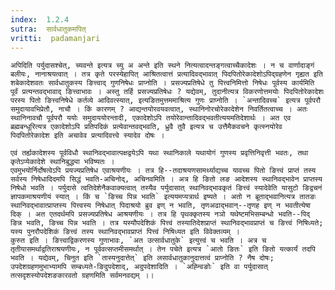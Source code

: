 ```yaml
---
index:  1.2.4
sutra:  सार्वधातुकमपित्
vritti:  padamanjari
---
```


	
	अपिदिति पर्युदासश्चेत्, च्यवन्ते इत्यत्र च्यु अ अन्ते इति स्थने नित्यत्वादन्तङ्गत्वाच्चैकादेशः । न च वार्णादाङ्गं बलीयः, नानाश्रयत्वात् । तत्र कृते परस्येहापित् आश्रितत्वात्तं प्रत्यादिवद्भावात् पिदपितोरेकादेशोऽपिद्ग्रहणेन गृह्यत इति शबेकादेशवतः सार्वधातुकस्य ङित्त्वाद् गुणनिषेधः प्राप्नोति । प्रसज्यप्रतिषेधे तु पित्त्वनिमित्तो निषेधः पूर्वस्य कार्यमिति पूर्वं प्रत्यन्तवद्भावाद् ङित्त्वाभावः । अस्तु तर्हि प्रसज्यप्रतिषेधः ? यद्येवम्, तुदानीत्यत्र विकरणोत्तमयोः पिदपितोरेकादेशः परस्य पितो ङित्त्वनिषेधे कर्तव्ये आदिवत्स्यात्, इत्यङितमुत्तममाश्रित्य गुणः प्राप्नोति । `अन्तादिवच्च` इत्यत्र पूर्वपरौ समुदायावभिप्रेतौ, नाचौ । किं कारणम् ? आद्यन्तयोरवयवत्वात्, स्थानिनोरचोरेकादेशेन निवर्तितत्वाच्च । अतः स्थानिनावचौ पूर्वपरौ ययोः समुदाययोरन्तादी, एकादेशोऽपि तयोरेवान्तादिवद्भवतीत्ययमतिदेशार्थः । अत एव ब्रह्मबन्धूरित्यत्र एकादेशोऽपि प्रतिपदिकं प्रत्येवान्तवद्भवति, ध्रुवै तुवै इत्यत्र च उत्तैमैकवचने कृत्स्नयोरेव पिदपितोरेकादेश इति अचावेव प्रत्यादिवत्त्वे स्यादेव दोषः ।

	एवं तर्ह्यकादेशस्य पूर्वविधौ स्थानिवद्भावात्पक्षद्वयेऽपि यथा स्थानिकाले यथायोगं गुणस्य प्रवृत्तिनिवृत्ती भवतः, तथा कृतेऽप्येकादेशे स्थानिबुद्ध्या भविष्यतः ।
	एवमुभयोर्निर्दोषत्वेऽपि प्रयज्यप्रतिषेध एवाश्रयणीयः । तत्र हि--तदाश्रयणसामर्थ्याद्यच्च यावच्च पितो ङित्त्वं प्राप्तं तस्य सर्वस्य निषेधादिदमपि सिद्धं भवति-अचिनोद्, अचिनवमिति । अत्र हि ङितो लङ आदेशस्य स्थानिवद्भावेन प्राप्तस्य निषेधो भवति । पर्युदासे त्वतिदेशेनैकवाक्यत्वात् तस्यैव पर्युदासात् स्थानिवद्भावकृतं ङित्त्वं स्यादेवेति यासुटो ङिद्वचनं ज्ञापकमाश्रयणीयं स्यात् । किं च `ङिच्च पिन्न भवति` इत्ययमप्यत्रार्थ इष्यते । अतो न ब्रूताद्भवानित्यत्र तातङः स्थानिवद्भावात्प्राप्तस्य पित्त्वस्य निषेधात् पिदाश्रयो ब्रुव इण् न भवति, तृणअढाद्भवान्--तृणह इण् न भवतीत्येषा दिक् । अत एतदर्थमपि प्रसज्यप्रतिषेध आश्रयणीयः । तत्र हि पृथक्कृतस्य नञो यथेष्टमभिसम्बन्धो भवति--पिद् ङिन्न भवति, ङिच्च पिन्न भवति । तत्र यस्यौपदेशिकं पित्त्वं तस्यातिदेशप्राप्तं स्थानिवद्भावप्राप्तं च ङित्त्वं निषिध्यते; यस्य पुनरौपदेशिकं ङित्त्वं तस्य स्थानिवद्भावप्राप्तं पित्त्वं निषिध्यत इति विवेक्तव्यम् ।
	कुरुत इति । ङित्त्वाद्विकरणस्य गुणाभावः, `अत उत्सार्वधातुके` इत्युत्त्वं च भवति । अत्र च तृतीयासमर्थाद्वतिराश्रयणीयः, न पूर्ववत्सप्तमीसमर्थात् । तेन पचेते इत्यत्र `आतो ङितः` इति ङितो यत्कार्यं तदपि भवति । यद्येवम्, चिनुत इति `तास्यनुदात्तेत्` इति लसार्वधातुकानुदात्तत्वं प्राप्नोति ? नैष दोषः; उपदेशग्रहणमुभाभ्यामपि सम्बध्यते-ङिदुपदेशाद्, अदुपदेशादिति । `अह्न्विङोः` इति वा पर्युदासात् तत्सदृशस्योपदेशङकारवतो ग्रहणमिति सर्वमनवद्यम् ।।
